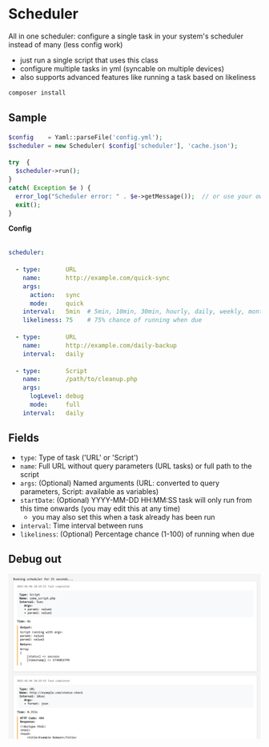 # Scheduler

All in one scheduler: configure a single task in your system's scheduler instead of many (less config work)

- just run a single script that uses this class
- configure multiple tasks in yml (syncable on multiple devices)
- also supports advanced features like running a task based on likeliness

```bash
composer install
```

## Sample

```php
$config    = Yaml::parseFile('config.yml');
$scheduler = new Scheduler( $config['scheduler'], 'cache.json');

try  {
  $scheduler->run();
}
catch( Exception $e ) {
  error_log("Scheduler error: " . $e->getMessage());  // or use your own logging
  exit();
}
```

**Config**

```yaml

scheduler:

  - type:       URL
    name:       http://example.com/quick-sync
    args:       
      action:   sync
      mode:     quick
    interval:   5min  # 5min, 10min, 30min, hourly, daily, weekly, monthly (5sec, 10sec used for debugging)
    likeliness: 75    # 75% chance of running when due

  - type:       URL
    name:       http://example.com/daily-backup
    interval:   daily

  - type:       Script
    name:       /path/to/cleanup.php
    args:     
      logLevel: debug
      mode:     full
    interval:   daily
```

## Fields

- `type`:       Type of task ('URL' or 'Script')
- `name`:       Full URL without query parameters (URL tasks) or full path to the script
- `args`:       (Optional) Named arguments (URL: converted to query parameters, Script: available as variables)
- `startDate`:  (Optional) YYYY-MM-DD HH:MM:SS task will only run from this time onwards (you may edit this at any time)
  - you may also set this when a task already has been run
- `interval`:   Time interval between runs
- `likeliness`: (Optional) Percentage chance (1-100) of running when due


## Debug out

![alt text](misc/img.png)
